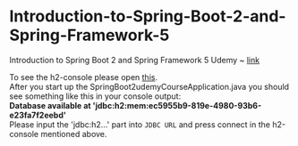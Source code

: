 # Introduction-to-Spring-Boot-2-and-Spring-Framework-5
Introduction to Spring Boot 2 and Spring Framework 5 Udemy ~ [link](https://www.udemy.com/course/introduction-to-spring-boot-2-and-spring-framework-5/) 

To see the h2-console please open [this](http://localhost:8080/h2-console/).  
After you start up the SpringBoot2udemyCourseApplication.java you should see something like this in your console output:  
**Database available at 'jdbc:h2:mem:ec5955b9-819e-4980-93b6-e23fa7f2eebd'**  
Please input the 'jdbc:h2...' part into `JDBC URL` and press connect in the h2-console mentioned above.  

